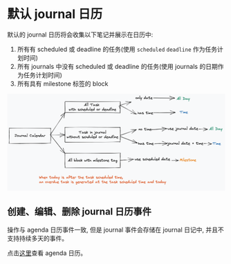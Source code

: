 # 默认 journal 日历

默认的 journal 日历将会收集以下笔记并展示在日历中:
1. 所有有 scheduled 或 deadline 的任务(使用 `scheduled` `deadline` 作为任务计划时间)
2. 所有 journals 中没有 scheduled 或 deadline 的任务(使用 journals 的日期作为任务计划时间)
3. 所有具有 milestone 标签的 block

![journalCalendar](../../../screenshots/journalCalendar.png)

## 创建、编辑、删除 journal 日历事件

操作与 agenda 日历事件一致, 但是 journal 事件会存储在 journal 日记中, 并且不支持持续多天的事件。

点击[这里](../calendar/agenda.md)查看 agenda 日历。